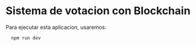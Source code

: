 # Sistema de votacion con Blockchain

Para ejecutar esta aplicacion, usaremos:

```bash
  npm run dev
```

